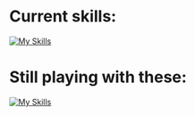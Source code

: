 ## 

# Current skills:
[![My Skills](https://skillicons.dev/icons?i=html,css,js,react,docker,firebase,linux,git)](https://skillicons.dev)

# Still playing with these: 
[![My Skills](https://skillicons.dev/icons?i=nextjs,nodejs,tailwindcss,mongodb,mysql)](https://skillicons.dev)
